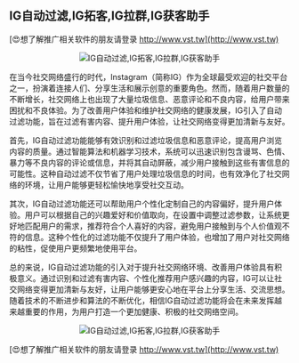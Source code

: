 ## **IG自动过滤,IG拓客,IG拉群,IG获客助手**

[😍想了解推广相关软件的朋友请登录 http://www.vst.tw](http://www.vst.tw)

 <center><img src="https://vst.tw/MP4/tuiguang/png/1.png" alt="IG自动过滤,IG拓客,IG拉群,IG获客助手"></center>

在当今社交网络盛行的时代，Instagram（简称IG）作为全球最受欢迎的社交平台之一，扮演着连接人们、分享生活和展示创意的重要角色。然而，随着用户数量的不断增长，社交网络上也出现了大量垃圾信息、恶意评论和不良内容，给用户带来困扰和不良体验。为了改善用户体验和维护社交网络的健康发展，IG引入了自动过滤功能，旨在过滤有害内容、提升用户体验，让社交网络变得更加清新与友好。

首先，IG自动过滤功能能够有效识别和过滤垃圾信息和恶意评论，提高用户浏览内容的质量。通过智能算法和机器学习技术，系统可以迅速识别包含谩骂、色情、暴力等不良内容的评论或信息，并将其自动屏蔽，减少用户接触到这些有害信息的可能性。这种自动过滤不仅节省了用户处理垃圾信息的时间，也有效净化了社交网络的环境，让用户能够更轻松愉快地享受社交互动。

其次，IG自动过滤功能还可以帮助用户个性化定制自己的内容偏好，提升用户体验。用户可以根据自己的兴趣爱好和价值取向，在设置中调整过滤参数，让系统更好地匹配用户的需求，推荐符合个人喜好的内容，避免用户接触到与个人价值观不符的信息。这种个性化的过滤功能不仅提升了用户体验，也增加了用户对社交网络的粘性，促使用户更频繁地使用平台。

总的来说，IG自动过滤功能的引入对于提升社交网络环境、改善用户体验具有积极意义。通过识别和过滤有害内容、个性化推荐用户感兴趣的内容，IG可以让社交网络变得更加清新与友好，让用户能够更安心地在平台上分享生活、交流思想。随着技术的不断进步和算法的不断优化，相信IG自动过滤功能将会在未来发挥越来越重要的作用，为用户打造一个更加健康、积极的社交网络空间。

 <center><img src="https://vst.tw/MP4/tuiguang/png/2.png" alt="IG自动过滤,IG拓客,IG拉群,IG获客助手"></center>

[😍想了解推广相关软件的朋友请登录 http://www.vst.tw](http://www.vst.tw)



